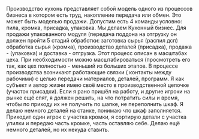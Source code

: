 
Производство кухонь представляет собой модель одного из процессов бизнеса в котором есть труд, накопление передача или обмен. Это может быть моделью продажи. Допустим есть 4 команды условно: пила, кромка, присадка, упаковка. Мы делаем Кухонный бизнес. Для продажи упакованного модуля (передача поддона на отгрузку он должен пройти 5 стадий обработки: заготовка сырья (распил дсп) обработка сырья (кромка), производство деталей (присадка), продажа - (упаковка) и доставка - отгрузка. Этот процесс описан в масштабах цеха. При необходимости можно масштабироваться (просмотреть его так, как цех полностью - меньший из больших этапов.
В процессе производства возникают работающие связки ( контакты между рабочими) с целью передачи материалов, деталей, программ. 
Я как субъект и автор жизни имею своё место в производственной цепочке (участок присадки). Если я рано пришёл на работу, и другие игроки на рынке ещё спят, я должен решить, на что потратить силы и время, чтобы по приходу их не получить по шапке, не переполнить шкаф. Я делаю немного деталей на станке, понимаю что шкаф заполняется. Приходит один игрок с участка кромки, я сортирую детали  с участка упилки и передаю часть кромке, часть оставляю себе. Делаю ещё немного деталей, но их некуда ставить. 
